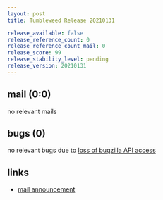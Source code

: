 ```yaml
---
layout: post
title: Tumbleweed Release 20210131

release_available: false
release_reference_count: 0
release_reference_count_mail: 0
release_score: 99
release_stability_level: pending
release_version: 20210131
---
```


## mail (0:0)

no relevant mails

## bugs (0)

<!--more-->

no relevant bugs due to [loss of bugzilla API access](https://bugzilla.opensuse.org/show_bug.cgi?id=1157722)



## links

- [mail announcement](https://github.com/boombatower/tumbleweed-review/issues/10)
